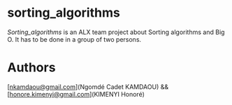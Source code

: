 # sorting_algorithms
*Sorting_algorithms* is an ALX team project about Sorting algorithms and Big O.
It has to be done in a group of two persons.

# Authors

[nkamdaou@gmail.com](Ngomdé Cadet KAMDAOU) && [honore.kimenyi@gmail.com](KIMENYI Honoré)